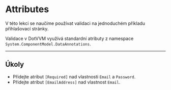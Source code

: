 ﻿---
Title: Attributes
Moniker: attributes
CodeTask:
    Path: 10_attributes.csharp.csx
    Default: LogInViewModel_10.cs
    Correct: LogInViewModel_20.cs
    Dependencies: 
        - .solution/LogIn/AccountService.cs
---

# Attributes

V této lekci se naučíme používat validaci na jednoduchém příkladu přihlašovací stránky.

Validace v DotVVM využívá standardní atributy z namespace `System.ComponentModel.DataAnnotations`.

---

## Úkoly

- Přidejte atribut `[Required]` nad vlastnosti `Email` a `Password`.
- Přidejte atribut `[EmailAddress]` nad vlastnost `Email`.